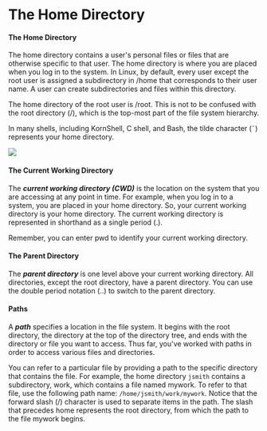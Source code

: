 # The Home Directory

#### The Home Directory

The home directory contains a user's personal files or files that are otherwise specific to that user. The home directory is where you are placed when you log in to the system. In Linux, by default, every user except the root user is assigned a subdirectory in /home that corresponds to their user name. A user can create subdirectories and files within this directory.

The home directory of the root user is /root. This is not to be confused with the root directory (/), which is the top-most part of the file system hierarchy.

In many shells, including KornShell, C shell, and Bash, the tilde character (˜) represents your home directory.

![](home.png)

#### The Current Working Directory

The **_current working directory (CWD)_** is the location on the system that you are accessing at any point in time. For example, when you log in to a system, you are placed in your home directory. So, your current working directory is your home directory. The current working directory is represented in shorthand as a single period (.).

Remember, you can enter pwd to identify your current working directory.

#### The Parent Directory

The **_parent directory_** is one level above your current working directory. All directories, except the root directory, have a parent directory. You can use the double period notation (..) to switch to the parent directory.

#### Paths

A **_path_** specifies a location in the file system. It begins with the root directory, the directory at the top of the directory tree, and ends with the directory or file you want to access. Thus far, you've worked with paths in order to access various files and directories.

You can refer to a particular file by providing a path to the specific directory that contains the file. For example, the home directory `jsmith` contains a subdirectory, work, which contains a file named mywork. To refer to that file, use the following path name: `/home/jsmith/work/mywork`. Notice that the forward slash (/) character is used to separate items in the path. The slash that precedes home represents the root directory, from which the path to the file mywork begins.